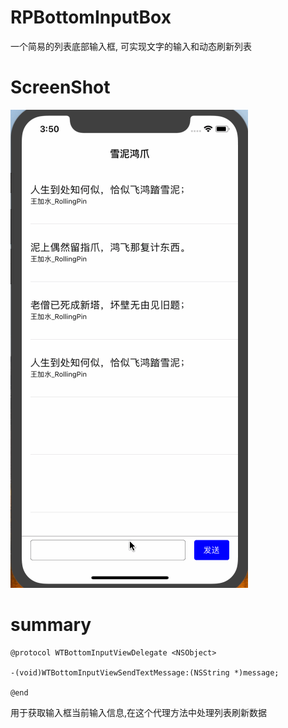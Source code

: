 # RPBottomInputBox
一个简易的列表底部输入框, 可实现文字的输入和动态刷新列表

# ScreenShot
![image](https://github.com/RollingPin/RPBottomInputBox/blob/master/RPBottomInputBox/RPBottomInputBox/gif_RPBottomInputBox.gif)

# summary

```
@protocol WTBottomInputViewDelegate <NSObject>

-(void)WTBottomInputViewSendTextMessage:(NSString *)message;

@end
```
用于获取输入框当前输入信息,在这个代理方法中处理列表刷新数据
